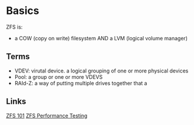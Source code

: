 # Basics
ZFS is: 
- a COW (copy on write) filesystem AND a LVM (logical volume manager)

## Terms
- VDEV: virutal device. a logical grouping of one or more physical devices
- Pool: a group or one or more VDEVS
- RAId-Z: a way of putting multiple drives together that a

## Links
[ZFS 101](https://arstechnica.com/information-technology/2020/05/zfs-101-understanding-zfs-storage-and-performance/)
[ZFS Performance Testing](https://arstechnica.com/gadgets/2020/05/zfs-versus-raid-eight-ironwolf-disks-two-filesystems-one-winner/)

